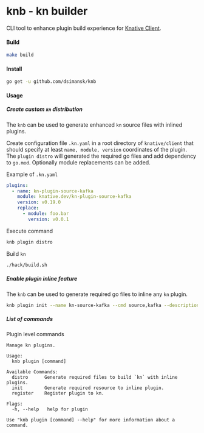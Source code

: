 # knb - kn builder

CLI tool to enhance plugin build experience for [Knative Client](https://github.com/knative/client).


#### Build
```bash
make build
```

#### Install 
```bash
go get -u github.com/dsimansk/knb
```

#### Usage

##### Create custom `kn` distribution

The `knb` can be used to generate enhanced `kn` source files with inlined plugins. 

Create configuration file `.kn.yaml` in a root directory of `knative/client` that should specify at least `name, module, version` coordinates of the plugin. 
The `plugin distro` will generated the required go files and add dependency to `go.mod`. Optionally module replacements can be added.


Example of `.kn.yaml`
```yaml
plugins:
  - name: kn-plugin-source-kafka
    module: knative.dev/kn-plugin-source-kafka
    version: v0.19.0
    replace:
      - module: foo.bar
        version: v0.0.1
```


Execute command
```bash
knb plugin distro
```


Build `kn`
```bash
./hack/build.sh
```

##### Enable plugin inline feature 

The `knb` can be used to generate required go files to inline any `kn` plugin.

```bash
knb plugin init --name kn-source-kafka --cmd source,kafka --description "Some plugin"
```


##### List of commands

Plugin level commands

```
Manage kn plugins.

Usage:
  knb plugin [command]

Available Commands:
  distro      Generate required files to build `kn` with inline plugins.
  init        Generate required resource to inline plugin.
  register    Register plugin to kn.

Flags:
  -h, --help   help for plugin

Use "knb plugin [command] --help" for more information about a command.

```

